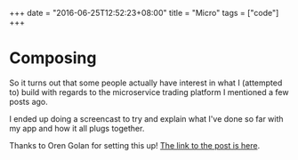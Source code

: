 +++
date = "2016-06-25T12:52:23+08:00"
title = "Micro"
tags = ["code"]
+++

# Composing

So it turns out that some people actually have interest in what I (attempted to) build with regards to the microservice trading platform I mentioned a few posts ago.

<!--more-->

I ended up doing a screencast to try and explain what I've done so far with my app and how it all plugs together.

Thanks to Oren Golan for setting this up! [The link to the post is here](https://oren.github.io/blog/micro.html).
